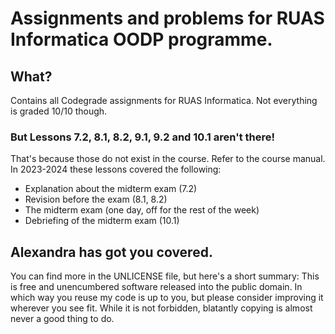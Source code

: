 # Assignments and problems for RUAS Informatica OODP programme.
## What?
Contains all Codegrade assignments for RUAS Informatica.
Not everything is graded 10/10 though.
### But Lessons 7.2, 8.1, 8.2, 9.1, 9.2 and 10.1 aren't there!
That's because those do not exist in the course. Refer to the course manual.
In 2023-2024 these lessons covered the following:
- Explanation about the midterm exam (7.2)
- Revision before the exam (8.1, 8.2)
- The midterm exam (one day, off for the rest of the week)
- Debriefing of the midterm exam (10.1)
## Alexandra has got you covered.
You can find more in the UNLICENSE file, but here's a short summary:
This is free and unencumbered software released into the public domain.
In which way you reuse my code is up to you, but please consider improving it wherever you see fit.
While it is not forbidden, blatantly copying is almost never a good thing to do.
